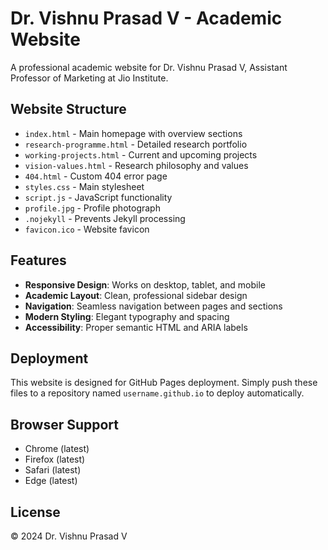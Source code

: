 # Dr. Vishnu Prasad V - Academic Website

A professional academic website for Dr. Vishnu Prasad V, Assistant Professor of Marketing at Jio Institute.

## Website Structure

- `index.html` - Main homepage with overview sections
- `research-programme.html` - Detailed research portfolio
- `working-projects.html` - Current and upcoming projects
- `vision-values.html` - Research philosophy and values
- `404.html` - Custom 404 error page
- `styles.css` - Main stylesheet
- `script.js` - JavaScript functionality
- `profile.jpg` - Profile photograph
- `.nojekyll` - Prevents Jekyll processing
- `favicon.ico` - Website favicon

## Features

- **Responsive Design**: Works on desktop, tablet, and mobile
- **Academic Layout**: Clean, professional sidebar design
- **Navigation**: Seamless navigation between pages and sections
- **Modern Styling**: Elegant typography and spacing
- **Accessibility**: Proper semantic HTML and ARIA labels

## Deployment

This website is designed for GitHub Pages deployment. Simply push these files to a repository named `username.github.io` to deploy automatically.

## Browser Support

- Chrome (latest)
- Firefox (latest)
- Safari (latest)
- Edge (latest)

## License

© 2024 Dr. Vishnu Prasad V 